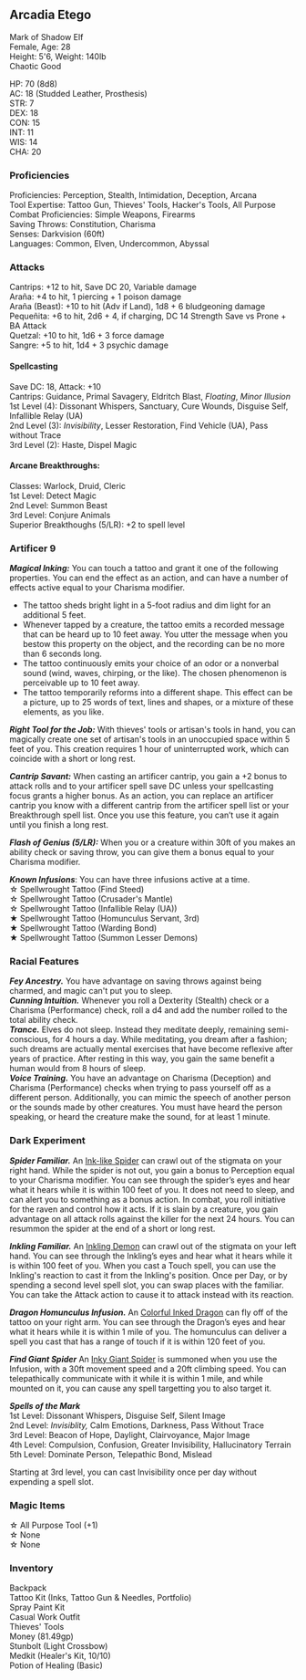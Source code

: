 ## Arcadia Etego
Mark of Shadow Elf \
Female, Age: 28 \
Height: 5'6, Weight: 140lb \
Chaotic Good

HP: 70 (8d8) \
AC: 18 (Studded Leather, Prosthesis) \
STR: 7 \
DEX: 18 \
CON: 15 \
INT: 11 \
WIS: 14 \
CHA: 20

### Proficiencies
Proficiencies: Perception, Stealth, Intimidation, Deception, Arcana \
Tool Expertise: Tattoo Gun, Thieves' Tools, Hacker's Tools, All Purpose \
Combat Proficiencies: Simple Weapons, Firearms \
Saving Throws: Constitution, Charisma \
Senses: Darkvision (60ft) \
Languages: Common, Elven, Undercommon, Abyssal 

### Attacks
Cantrips: +12 to hit, Save DC 20, Variable damage \
Araña: +4 to hit, 1 piercing + 1 poison damage \
Araña (Beast): +10 to hit (Adv if Land), 1d8 + 6 bludgeoning damage \
Pequeñita: +6 to hit, 2d6 + 4, if charging, DC 14 Strength Save vs Prone + BA Attack \
Quetzal: +10 to hit, 1d6 + 3 force damage \
Sangre: +5 to hit, 1d4 + 3 psychic damage

#### Spellcasting
Save DC: 18, Attack: +10 \
Cantrips: Guidance, Primal Savagery, Eldritch Blast, *Floating*, *Minor Illusion* \
1st Level (4): Dissonant Whispers, Sanctuary, Cure Wounds, Disguise Self, Infallible Relay (UA) \
2nd Level (3): _Invisibility_, Lesser Restoration, Find Vehicle (UA), Pass without Trace \
3rd Level (2): Haste, Dispel Magic

#### Arcane Breakthroughs:
Classes: Warlock, Druid, Cleric \
1st Level: Detect Magic \
2nd Level: Summon Beast \
3rd Level: Conjure Animals \
Superior Breakthoughs (5/LR): +2 to spell level

### Artificer 9
***Magical Inking:*** You can touch a tattoo and grant it one of the following properties. You can end the effect as an action, and can have a number of effects active equal to your Charisma modifier.
- The tattoo sheds bright light in a 5-foot radius and dim light for an additional 5 feet.
- Whenever tapped by a creature, the tattoo emits a recorded message that can be heard up to 10 feet away. You utter the message when you bestow this property on the object, and the recording can be no more than 6 seconds long.
- The tattoo continuously emits your choice of an odor or a nonverbal sound (wind, waves, chirping, or the like). The chosen phenomenon is perceivable up to 10 feet away.
- The tattoo temporarily reforms into a different shape. This effect can be a picture, up to 25 words of text, lines and shapes, or a mixture of these elements, as you like.

***Right Tool for the Job:*** With thieves' tools or artisan's tools in hand, you can magically create one set of artisan's tools in an unoccupied space within 5 feet of you. This creation requires 1 hour of uninterrupted work, which can coincide with a short or long rest. 

***Cantrip Savant:*** When casting an artificer cantrip, you gain a +2 bonus to attack rolls and to your artificer spell save DC unless your spellcasting focus grants a higher bonus. As an action, you can replace an artificer cantrip you know with a different cantrip from the artificer spell list or your Breakthrough spell list. Once you use this feature, you can’t use it again until you finish a long rest.

***Flash of Genius (5/LR):*** When you or a creature within 30ft of you makes an ability check or saving throw, you can give them a bonus equal to your Charisma modifier. 

***Known Infusions***: You can have three infusions active at a time.\
☆ Spellwrought Tattoo (Find Steed) \
☆ Spellwrought Tattoo (Crusader's Mantle) \
☆ Spellwrought Tattoo (Infallible Relay (UA)) \
★ Spellwrought Tattoo (Homunculus Servant, 3rd) \
★ Spellwrought Tattoo (Warding Bond) \
★ Spellwrought Tattoo (Summon Lesser Demons)

### Racial Features
***Fey Ancestry.*** You have advantage on saving throws against being charmed, and magic can't put you to sleep. \
***Cunning Intuition.*** Whenever you roll a Dexterity (Stealth) check or a Charisma (Performance) check, roll a d4 and add the number rolled to the total ability check. \
***Trance.*** Elves do not sleep. Instead they meditate deeply, remaining semi-conscious, for 4 hours a day.  While meditating, you dream after a fashion; such dreams are actually mental exercises that have become reflexive after years of practice. After resting in this way, you gain the same benefit a human would from 8 hours of sleep. \
***Voice Training.*** You have an advantage on Charisma (Deception) and Charisma (Performance) checks when trying to pass yourself off as a different person. Additionally, you can mimic the speech of another person or the sounds made by other creatures. You must have heard the person speaking, or heard the creature make the sound, for at least 1 minute. 

### Dark Experiment
***Spider Familiar.*** An [Ink-like Spider](https://roll20.net/compendium/dnd5e/Spider#content) can crawl out of the stigmata on your right hand. While the spider is not out, you gain a bonus to Perception equal to your Charisma modifier. You can see through the spider’s eyes and hear what it hears while it is within 100 feet of you. It does not need to sleep, and can alert you to something as a bonus action. In combat, you roll initiative for the raven and control how it acts. If it is slain by a creature, you gain advantage on all attack rolls against the killer for the next 24 hours. You can resummon the spider at the end of a short or long rest. 

***Inkling Familiar.*** An [Inkling Demon](https://5e.tools/bestiary/inkling-mascot-scc.html) can crawl out of the stigmata on your left hand. You can see through the Inkling’s eyes and hear what it hears while it is within 100 feet of you. When you cast a Touch spell, you can use the Inkling's reaction to cast it from the Inkling's position. Once per Day, or by spending a second level spell slot, you can swap places with the familiar. You can take the Attack action to cause it to attack instead with its reaction. 

***Dragon Homunculus Infusion.*** An [Colorful Inked Dragon](https://media.dndbeyond.com/compendium-images/ua/the-artificer/AzQEA72K8EMf9HmU/UA2024-Artificer.pdf) can fly off of the tattoo on your right arm. You can see through the Dragon’s eyes and hear what it hears while it is within 1 mile of you. The homunculus can deliver a spell you cast that has a range of touch if it is within 120 feet of you. 

***Find Giant Spider*** An [Inky Giant Spider](https://roll20.net/compendium/dnd5e/Warhorse#content) is summoned when you use the Infusion, with a 30ft movement speed and a 20ft climbing speed. You can telepathically communicate with it while it is within 1 mile, and while mounted on it, you can cause any spell targetting you to also target it. 

***Spells of the Mark*** \
1st Level: Dissonant Whispers, Disguise Self, Silent Image \
2nd Level: *Invisiblity,* Calm Emotions, Darkness, Pass Without Trace \
3rd Level: Beacon of Hope, Daylight, Clairvoyance, Major Image \
4th Level: Compulsion, Confusion, Greater Invisibility, Hallucinatory Terrain \
5th Level: Dominate Person, Telepathic Bond, Mislead

Starting at 3rd level, you can cast Invisibility once per day without expending a spell slot.

### Magic Items
☆ All Purpose Tool (+1) \
☆ None \
☆ None

### Inventory
Backpack \
Tattoo Kit (Inks, Tattoo Gun & Needles, Portfolio) \
Spray Paint Kit \
Casual Work Outfit \
Thieves' Tools \
Money (81.49gp) \
Stunbolt (Light Crossbow) \
Medkit (Healer's Kit, 10/10) \
Potion of Healing (Basic)


